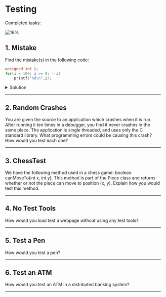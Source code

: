 # Testing

Completed tasks:

![16%](https://progress-bar.xyz/16)

## 1. Mistake

Find the mistake(s) in the following code:

```c
unsigned int i;
for(i = 100; i >= 0; --i)
    printf("%d\n",i);
```

<details>
<summary>Solution</summary>

it will never stop. Unsigned int always `>= 0`. Also in formatted printing we should use `%u` instead of `%d`, because
values after 2^31 will be interpreted as negative, in case of overflow.

```c
unsigned int i;
for(i = 100; i >= 0; --i)
    printf("%u\n",i);

printf("0"); // zero is out of for loop
```

</details>

<hr/>

## 2. Random Crashes

You are given the source to an application which crashes when it is run. After running it ten times in a debugger, you
find it never crashes in the same place. The application is single threaded, and uses only the C standard library. What
programming errors could be causing this crash? How would you test each one?

<hr/>

## 3. ChessTest

We have the following method used in a chess game: boolean canMoveTo(int x, int y). This method is part of the Piece
class and returns whether or not the piece can move to position (x, y). Explain how you would test this method.

<hr/>

## 4. No Test Tools

How would you load test a webpage without using any test tools?

<hr/>

## 5. Test a Pen

How would you test a pen?

<hr/>

## 6. Test an ATM

How would you test an ATM in a distributed banking system?

<hr/>
